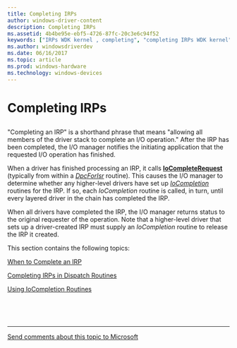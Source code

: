 ```yaml
---
title: Completing IRPs
author: windows-driver-content
description: Completing IRPs
ms.assetid: 4b4be95e-ebf5-4726-87fc-20c3e6c94f52
keywords: ["IRPs WDK kernel , completing", "completing IRPs WDK kernel", "finished IRPs WDK kernel", "I/O WDK kernel , operation completed", "completing IRPs WDK kernel , about completing IRPs"]
ms.author: windowsdriverdev
ms.date: 06/16/2017
ms.topic: article
ms.prod: windows-hardware
ms.technology: windows-devices
---
```


# Completing IRPs


## <a href="" id="ddk-completing-irps-kg"></a>


"Completing an IRP" is a shorthand phrase that means "allowing all members of the driver stack to complete an I/O operation." After the IRP has been completed, the I/O manager notifies the initiating application that the requested I/O operation has finished.

When a driver has finished processing an IRP, it calls [**IoCompleteRequest**](https://msdn.microsoft.com/library/windows/hardware/ff548343) (typically from within a [*DpcForIsr*](https://msdn.microsoft.com/library/windows/hardware/ff544079) routine). This causes the I/O manager to determine whether any higher-level drivers have set up [*IoCompletion*](https://msdn.microsoft.com/library/windows/hardware/ff548354) routines for the IRP. If so, each *IoCompletion* routine is called, in turn, until every layered driver in the chain has completed the IRP.

When all drivers have completed the IRP, the I/O manager returns status to the original requester of the operation. Note that a higher-level driver that sets up a driver-created IRP must supply an *IoCompletion* routine to release the IRP it created.

This section contains the following topics:

[When to Complete an IRP](when-to-complete-an-irp.md)

[Completing IRPs in Dispatch Routines](completing-irps-in-dispatch-routines.md)

[Using IoCompletion Routines](using-iocompletion-routines.md)

 

 


--------------------
[Send comments about this topic to Microsoft](mailto:wsddocfb@microsoft.com?subject=Documentation%20feedback%20%5Bkernel\kernel%5D:%20Completing%20IRPs%20%20RELEASE:%20%286/14/2017%29&body=%0A%0APRIVACY%20STATEMENT%0A%0AWe%20use%20your%20feedback%20to%20improve%20the%20documentation.%20We%20don't%20use%20your%20email%20address%20for%20any%20other%20purpose,%20and%20we'll%20remove%20your%20email%20address%20from%20our%20system%20after%20the%20issue%20that%20you're%20reporting%20is%20fixed.%20While%20we're%20working%20to%20fix%20this%20issue,%20we%20might%20send%20you%20an%20email%20message%20to%20ask%20for%20more%20info.%20Later,%20we%20might%20also%20send%20you%20an%20email%20message%20to%20let%20you%20know%20that%20we've%20addressed%20your%20feedback.%0A%0AFor%20more%20info%20about%20Microsoft's%20privacy%20policy,%20see%20http://privacy.microsoft.com/default.aspx. "Send comments about this topic to Microsoft")


